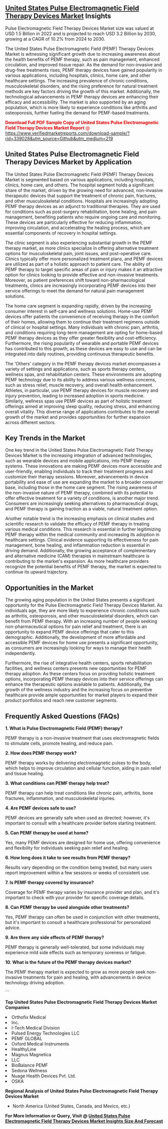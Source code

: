 <h2><a href="https://www.verifiedmarketreports.com/download-sample/?rid=339028&amp;utm_source=Github&amp;utm_medium=219" target="_blank">United States Pulse Electromagnetic Field Therapy Devices Market</a> Insights</h2><p>Pulse Electromagnetic Field Therapy Devices Market size was valued at USD 1.5 Billion in 2022 and is projected to reach USD 3.2 Billion by 2030, growing at a CAGR of 10.2% from 2024 to 2030.</p><p> <p>The United States Pulse Electromagnetic Field (PEMF) Therapy Devices Market is witnessing significant growth due to increasing awareness about the health benefits of PEMF therapy, such as pain management, enhanced circulation, and improved tissue repair. As the demand for non-invasive and drug-free treatments rises, PEMF therapy devices have gained popularity in various applications, including hospitals, clinics, home care, and other healthcare settings. The increasing prevalence of chronic conditions, musculoskeletal disorders, and the rising preference for natural treatment methods are key factors driving the growth of this market. Additionally, the technological advancements in PEMF therapy devices are enhancing their efficacy and accessibility. The market is also supported by an aging population, which is more likely to experience conditions like arthritis and osteoporosis, further fueling the demand for PEMF-based treatments. <p><span class=""><span style="color: #ff0000;"><strong>Download Full PDF Sample Copy of United States Pulse Electromagnetic Field Therapy Devices Market Report</strong> @ </span><a href="https://www.verifiedmarketreports.com/download-sample/?rid=339028&amp;utm_source=Github&amp;utm_medium=219" target="_blank">https://www.verifiedmarketreports.com/download-sample/?rid=339028&amp;utm_source=Github&amp;utm_medium=219</a></span></p></p> <h2>United States Pulse Electromagnetic Field Therapy Devices Market by Application</h2> <p>The United States Pulse Electromagnetic Field (PEMF) Therapy Devices Market is segmented based on various applications, including hospitals, clinics, home care, and others. The hospital segment holds a significant share of the market, driven by the growing need for advanced, non-invasive therapeutic devices that support the treatment of chronic pain, fractures, and other musculoskeletal conditions. Hospitals are increasingly adopting PEMF therapy devices as an adjunct to traditional therapies. They are used for conditions such as post-surgery rehabilitation, bone healing, and pain management, benefiting patients who require ongoing care and monitoring. These devices are particularly effective for reducing inflammation, improving circulation, and accelerating the healing process, which are essential components of recovery in hospital settings. <p>The clinic segment is also experiencing substantial growth in the PEMF therapy market, as more clinics specialize in offering alternative treatment options for musculoskeletal pain, joint issues, and post-operative care. Clinics typically offer more personalized treatment plans, and PEMF devices are utilized as part of a holistic approach to patient care. The ability of PEMF therapy to target specific areas of pain or injury makes it an attractive option for clinics looking to provide effective and non-invasive treatments. Moreover, as patient preferences shift toward non-pharmacological treatments, clinics are increasingly incorporating PEMF devices into their service offerings to meet the demand for natural pain management solutions. <p>The home care segment is expanding rapidly, driven by the increasing consumer interest in self-care and wellness solutions. Home-use PEMF devices offer patients the convenience of receiving therapy in the comfort of their homes, allowing them to continue their treatment regimens outside of clinical or hospital settings. Many individuals with chronic pain, arthritis, and conditions requiring long-term management are opting for home-based PEMF therapy devices as they offer greater flexibility and cost-efficiency. Furthermore, the rising popularity of wearable and portable PEMF devices has contributed to this growth, as these devices are easy to use and can be integrated into daily routines, providing continuous therapeutic benefits. <p>The 'Others' category in the PEMF therapy devices market encompasses a variety of settings and applications, such as sports therapy centers, wellness spas, and rehabilitation centers. These environments are adopting PEMF technology due to its ability to address various wellness concerns, such as stress relief, muscle recovery, and overall health enhancement. Athletes, in particular, use PEMF therapy devices for muscle recovery and injury prevention, leading to increased adoption in sports medicine. Similarly, wellness spas use PEMF devices as part of holistic treatment offerings aimed at improving sleep quality, reducing stress, and enhancing overall vitality. This diverse range of applications contributes to the overall growth of the market and provides opportunities for further expansion across different sectors. <h2>Key Trends in the Market</h2> <p>One key trend in the United States Pulse Electromagnetic Field Therapy Devices Market is the increasing integration of advanced technologies, such as wearable devices and mobile applications, into PEMF therapy systems. These innovations are making PEMF devices more accessible and user-friendly, enabling individuals to track their treatment progress and customize their therapy sessions. Moreover, advancements in device portability and ease of use are expanding the market to a broader consumer base, including those in the home care segment. The rising awareness of the non-invasive nature of PEMF therapy, combined with its potential to offer effective treatment for a variety of conditions, is another major trend. Consumers are increasingly seeking alternatives to pharmaceutical drugs, and PEMF therapy is gaining traction as a viable, natural treatment option. <p>Another notable trend is the increasing emphasis on clinical studies and scientific research to validate the efficacy of PEMF therapy in treating various medical conditions. This research is essential in further legitimizing PEMF therapy within the medical community and increasing its adoption in healthcare settings. Clinical evidence supporting its effectiveness for pain management, bone healing, and inflammation reduction is essential in driving demand. Additionally, the growing acceptance of complementary and alternative medicine (CAM) therapies in mainstream healthcare is contributing to the market's expansion. As more healthcare providers recognize the potential benefits of PEMF therapy, the market is expected to continue its upward trajectory. <h2>Opportunities in the Market</h2> <p>The growing aging population in the United States presents a significant opportunity for the Pulse Electromagnetic Field Therapy Devices Market. As individuals age, they are more likely to experience chronic conditions such as arthritis, osteoporosis, and other musculoskeletal disorders, which can benefit from PEMF therapy. With an increasing number of people seeking non-pharmaceutical options for pain relief and treatment, there is an opportunity to expand PEMF device offerings that cater to this demographic. Additionally, the development of more affordable and accessible PEMF devices for home use presents a significant opportunity, as consumers are increasingly looking for ways to manage their health independently. <p>Furthermore, the rise of integrative health centers, sports rehabilitation facilities, and wellness centers presents new opportunities for PEMF therapy adoption. As these centers focus on providing holistic treatment options, incorporating PEMF therapy devices into their service offerings can enhance the therapeutic options available to patients. Additionally, the growth of the wellness industry and the increasing focus on preventive healthcare provide ample opportunities for market players to expand their product portfolios and reach new customer segments. <h2>Frequently Asked Questions (FAQs)</h2> <p><strong>1. What is Pulse Electromagnetic Field (PEMF) therapy?</strong></p> <p>PEMF therapy is a non-invasive treatment that uses electromagnetic fields to stimulate cells, promote healing, and reduce pain.</p> <p><strong>2. How does PEMF therapy work?</strong></p> <p>PEMF therapy works by delivering electromagnetic pulses to the body, which helps to improve circulation and cellular function, aiding in pain relief and tissue healing.</p> <p><strong>3. What conditions can PEMF therapy help treat?</strong></p> <p>PEMF therapy can help treat conditions like chronic pain, arthritis, bone fractures, inflammation, and musculoskeletal injuries.</p> <p><strong>4. Are PEMF devices safe to use?</strong></p> <p>PEMF devices are generally safe when used as directed; however, it's important to consult with a healthcare provider before starting treatment.</p> <p><strong>5. Can PEMF therapy be used at home?</strong></p> <p>Yes, many PEMF devices are designed for home use, offering convenience and flexibility for individuals seeking pain relief and healing.</p> <p><strong>6. How long does it take to see results from PEMF therapy?</strong></p> <p>Results vary depending on the condition being treated, but many users report improvement within a few sessions or weeks of consistent use.</p> <p><strong>7. Is PEMF therapy covered by insurance?</strong></p> <p>Coverage for PEMF therapy varies by insurance provider and plan, and it's important to check with your provider for specific coverage details.</p> <p><strong>8. Can PEMF therapy be used alongside other treatments?</strong></p> <p>Yes, PEMF therapy can often be used in conjunction with other treatments, but it's important to consult a healthcare professional for personalized advice.</p> <p><strong>9. Are there any side effects of PEMF therapy?</strong></p> <p>PEMF therapy is generally well-tolerated, but some individuals may experience mild side effects such as temporary soreness or fatigue.</p> <p><strong>10. What is the future of the PEMF therapy devices market?</strong></p> <p>The PEMF therapy market is expected to grow as more people seek non-invasive treatments for pain and healing, with advancements in device technology driving adoption.</p> ```</p><p><strong>Top United States Pulse Electromagnetic Field Therapy Devices Market Companies</strong></p><div data-test-id=""><p><li>Orthofix Medical</li><li> Inc.</li><li> I-Tech Medical Division</li><li> Pulsed Energy Technologies LLC</li><li> PEMF GLOBAL</li><li> Oxford Medical Instruments</li><li> HealthyLine</li><li> Magnus Magnetica</li><li> LLC</li><li> BioBalance PEMF</li><li> Sedona Wellness</li><li> Nuage Health Devices Pvt. Ltd.</li><li> OSKA</li></p><div><strong>Regional Analysis of&nbsp;United States Pulse Electromagnetic Field Therapy Devices Market</strong></div><ul><li dir="ltr"><p dir="ltr">North America&nbsp;(United States, Canada, and Mexico, etc.)</p></li></ul><p><strong>For More Information or Query, Visit @&nbsp;</strong><strong><a href="https://www.verifiedmarketreports.com/product/pulse-electromagnetic-field-therapy-devices-market/?utm_source=Github&amp;utm_medium=219" target="_blank">United States Pulse Electromagnetic Field Therapy Devices Market Insights Size And Forecast</a></strong></p></div>
